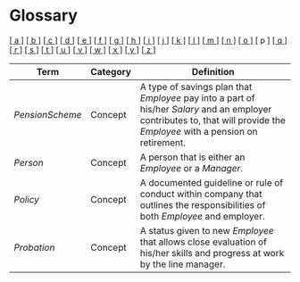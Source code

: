 # Glossary

[[ a ]](../glossary.md) [[ b ]](b.md) [[ c ]](c.md) [[ d ]](d.md) [[ e ]](e.md) [[ f ]](f.md) [[ g ]](g.md) [[ h ]](h.md) [[ i ]](i.md) [[ j ]](j.md) [[ k ]](k.md) [[ l ]](l.md) [[ m ]](m.md) [[ n ]](n.md) [[ o ]](o.md) \[ p \] [[ q ]](q.md) [[ r ]](r.md) [[ s ]](s.md) [[ t ]](t.md) [[ u ]](u.md) [[ v ]](v.md) [[ w ]](w.md) [[ x ]](x.md) [[ y ]](y.md) [[ z ]](z.md)

| Term            | Category | Definition                                                                                                                                                                |
| --------------- | -------- | ------------------------------------------------------------------------------------------------------------------------------------------------------------------------- |
| _PensionScheme_ | Concept  | A type of savings plan that _Employee_ pay into a part of his/her _Salary_ and an employer contributes to, that will provide the _Employee_ with a pension on retirement. |
| _Person_        | Concept  | A person that is either an _Employee_ or a _Manager_.                                                                                                                     |
| _Policy_        | Concept  | A documented guideline or rule of conduct within company that outlines the responsibilities of both _Employee_ and employer.                                              |
| _Probation_     | Concept  | A status given to new _Employee_ that allows close evaluation of his/her skills and progress at work by the line manager.                                                 |
